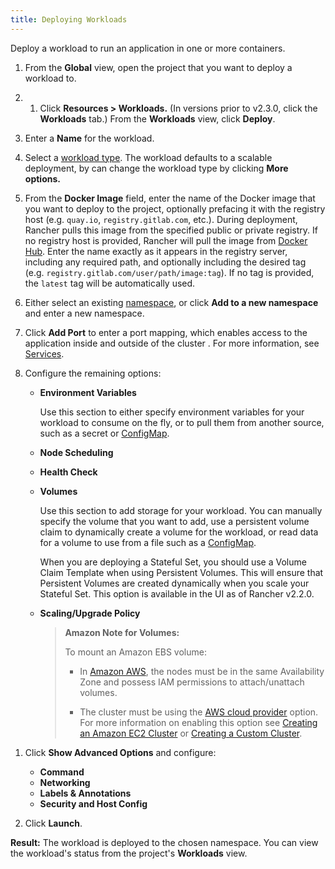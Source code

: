 ```yaml
---
title: Deploying Workloads
---
```


Deploy a workload to run an application in one or more containers.

1. From the **Global** view, open the project that you want to deploy a workload to.

1. 1. Click **Resources > Workloads.** (In versions prior to v2.3.0, click the **Workloads** tab.) From the **Workloads** view, click **Deploy**.

1. Enter a **Name** for the workload.

1. Select a [workload type](/docs/k8s-in-rancher/workloads/). The workload defaults to a scalable deployment, by can change the workload type by clicking **More options.**

1. From the **Docker Image** field, enter the name of the Docker image that you want to deploy to the project, optionally prefacing it with the registry host (e.g. `quay.io`, `registry.gitlab.com`, etc.). During deployment, Rancher pulls this image from the specified public or private registry. If no registry host is provided, Rancher will pull the image from [Docker Hub](https://hub.docker.com/explore/). Enter the name exactly as it appears in the registry server, including any required path, and optionally including the desired tag (e.g. `registry.gitlab.com/user/path/image:tag`). If no tag is provided, the `latest` tag will be automatically used.

1. Either select an existing [namespace](/docs/k8s-in-rancher/projects-and-namespaces/#namespaces), or click **Add to a new namespace** and enter a new namespace.

1. Click **Add Port** to enter a port mapping, which enables access to the application inside and outside of the cluster . For more information, see [Services](/docs/k8s-in-rancher/workloads/#services).

1. Configure the remaining options:

   - **Environment Variables**

     Use this section to either specify environment variables for your workload to consume on the fly, or to pull them from another source, such as a secret or [ConfigMap](/docs/k8s-in-rancher/configmaps/).

   - **Node Scheduling**
   - **Health Check**
   - **Volumes**

     Use this section to add storage for your workload. You can manually specify the volume that you want to add, use a persistent volume claim to dynamically create a volume for the workload, or read data for a volume to use from a file such as a [ConfigMap](/docs/k8s-in-rancher/configmaps/).

     When you are deploying a Stateful Set, you should use a Volume Claim Template when using Persistent Volumes. This will ensure that Persistent Volumes are created dynamically when you scale your Stateful Set. This option is available in the UI as of Rancher v2.2.0.

   - **Scaling/Upgrade Policy**

     > **Amazon Note for Volumes:**
     >
     > To mount an Amazon EBS volume:
     >
     > - In [Amazon AWS](https://aws.amazon.com/), the nodes must be in the same Availability Zone and possess IAM permissions to attach/unattach volumes.
     >
     > - The cluster must be using the [AWS cloud provider](https://kubernetes.io/docs/concepts/cluster-administration/cloud-providers/#aws) option. For more information on enabling this option see [Creating an Amazon EC2 Cluster](/docs/cluster-provisioning/rke-clusters/node-pools/ec2/) or [Creating a Custom Cluster](/docs/cluster-provisioning/custom-clusters/).

1) Click **Show Advanced Options** and configure:

   - **Command**
   - **Networking**
   - **Labels & Annotations**
   - **Security and Host Config**

1) Click **Launch**.

**Result:** The workload is deployed to the chosen namespace. You can view the workload's status from the project's **Workloads** view.

